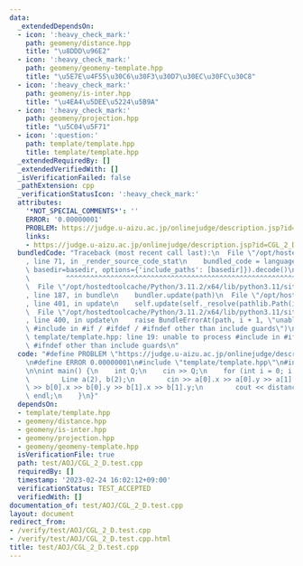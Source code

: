 ```yaml
---
data:
  _extendedDependsOn:
  - icon: ':heavy_check_mark:'
    path: geomeny/distance.hpp
    title: "\u8DDD\u96E2"
  - icon: ':heavy_check_mark:'
    path: geomeny/geomeny-template.hpp
    title: "\u5E7E\u4F55\u30C6\u30F3\u30D7\u30EC\u30FC\u30C8"
  - icon: ':heavy_check_mark:'
    path: geomeny/is-inter.hpp
    title: "\u4EA4\u5DEE\u5224\u5B9A"
  - icon: ':heavy_check_mark:'
    path: geomeny/projection.hpp
    title: "\u5C04\u5F71"
  - icon: ':question:'
    path: template/template.hpp
    title: template/template.hpp
  _extendedRequiredBy: []
  _extendedVerifiedWith: []
  _isVerificationFailed: false
  _pathExtension: cpp
  _verificationStatusIcon: ':heavy_check_mark:'
  attributes:
    '*NOT_SPECIAL_COMMENTS*': ''
    ERROR: '0.00000001'
    PROBLEM: https://judge.u-aizu.ac.jp/onlinejudge/description.jsp?id=CGL_2_D
    links:
    - https://judge.u-aizu.ac.jp/onlinejudge/description.jsp?id=CGL_2_D
  bundledCode: "Traceback (most recent call last):\n  File \"/opt/hostedtoolcache/Python/3.11.2/x64/lib/python3.11/site-packages/onlinejudge_verify/documentation/build.py\"\
    , line 71, in _render_source_code_stat\n    bundled_code = language.bundle(stat.path,\
    \ basedir=basedir, options={'include_paths': [basedir]}).decode()\n          \
    \         ^^^^^^^^^^^^^^^^^^^^^^^^^^^^^^^^^^^^^^^^^^^^^^^^^^^^^^^^^^^^^^^^^^^^^^^^^^^^^^^^^\n\
    \  File \"/opt/hostedtoolcache/Python/3.11.2/x64/lib/python3.11/site-packages/onlinejudge_verify/languages/cplusplus.py\"\
    , line 187, in bundle\n    bundler.update(path)\n  File \"/opt/hostedtoolcache/Python/3.11.2/x64/lib/python3.11/site-packages/onlinejudge_verify/languages/cplusplus_bundle.py\"\
    , line 401, in update\n    self.update(self._resolve(pathlib.Path(included), included_from=path))\n\
    \  File \"/opt/hostedtoolcache/Python/3.11.2/x64/lib/python3.11/site-packages/onlinejudge_verify/languages/cplusplus_bundle.py\"\
    , line 400, in update\n    raise BundleErrorAt(path, i + 1, \"unable to process\
    \ #include in #if / #ifdef / #ifndef other than include guards\")\nonlinejudge_verify.languages.cplusplus_bundle.BundleErrorAt:\
    \ template/template.hpp: line 19: unable to process #include in #if / #ifdef /\
    \ #ifndef other than include guards\n"
  code: "#define PROBLEM \"https://judge.u-aizu.ac.jp/onlinejudge/description.jsp?id=CGL_2_D\"\
    \n#define ERROR 0.00000001\n#include \"template/template.hpp\"\n#include \"geomeny/distance.hpp\"\
    \n\nint main() {\n    int Q;\n    cin >> Q;\n    for (int i = 0; i < Q; i++) {\n\
    \        Line a(2), b(2);\n        cin >> a[0].x >> a[0].y >> a[1].x >> a[1].y\
    \ >> b[0].x >> b[0].y >> b[1].x >> b[1].y;\n        cout << distanceSS(a, b) <<\
    \ endl;\n    }\n}"
  dependsOn:
  - template/template.hpp
  - geomeny/distance.hpp
  - geomeny/is-inter.hpp
  - geomeny/projection.hpp
  - geomeny/geomeny-template.hpp
  isVerificationFile: true
  path: test/AOJ/CGL_2_D.test.cpp
  requiredBy: []
  timestamp: '2023-02-24 16:02:12+09:00'
  verificationStatus: TEST_ACCEPTED
  verifiedWith: []
documentation_of: test/AOJ/CGL_2_D.test.cpp
layout: document
redirect_from:
- /verify/test/AOJ/CGL_2_D.test.cpp
- /verify/test/AOJ/CGL_2_D.test.cpp.html
title: test/AOJ/CGL_2_D.test.cpp
---
```

